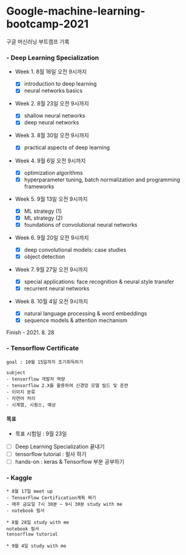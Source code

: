 # Google-machine-learning-bootcamp-2021
구글 머신러닝 부트캠프 기록

### - Deep Learning Specialization
- Week 1. 8월 16일 오전 9시까지

	- [x] introduction to deep learning
	- [X] neural networks basics

- Week 2. 8월 23일 오전 9시까지

	- [X] shallow neural networks
	- [X] deep neural networks

- Week 3. 8월 30일 오전 9시까지
	- [X] practical aspects of deep learning

- Week 4. 9월 6일 오전 9시까지
	- [X] optimization algorithms
	- [X] hyperparameter tuning, batch normalization and programming frameworks

- Week 5. 9월 13일 오전 9시까지
	- [X] ML strategy (1)
	- [X] ML strategy (2)
	- [X] foundations of convolutional neural networks

- Week 6. 9월 20일 오전 9시까지
	- [X] deep convolutional models: case studies
	- [X] object detection

- Week 7. 9월 27일 오전 9시까지
	- [X] special applications: face recognition & neural style transfer
	- [X] recurrent neural networks

- Week 8. 10월 4일 오전 9시까지
	- [X] natural language processing & word embeddings
	- [X] sequence models & attention mechanism

Finish - 2021. 8. 28

### - Tensorflow Certificate
	goal : 10월 15일까지 조기취득하기
	
	subject
	- tensorflow 개발자 역량
	- tensorflow 2.X를 활용하여 신경망 모델 빌드 및 훈련
	- 이미지 분류
	- 자연어 처리
	- 시계열, 시퀀스, 예상

#### 목표

- 목표 시험일 : 9월 23일

- [ ] Deep Learning Specialization 끝내기
- [ ] tensorflow tutorial : 필사 하기
- [ ] hands-on : keras & Tensorflow 부분 공부하기

### - Kaggle
	* 8월 17일 meet up
	- TensorFlow Certification계획 짜기
	- 매주 금요일 7시 30분 ~ 9시 30분 study with me
	- notebook 필사
	
	* 8월 28일 study with me
	notebook 필사
	tensorflow tutorial
	
	* 9월 4일 study with me
